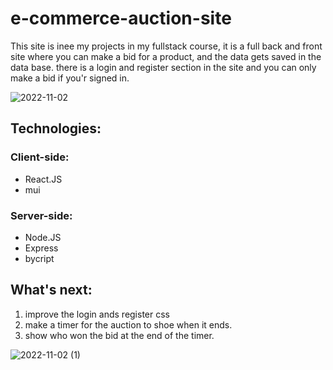 # e-commerce-auction-site

This site is inee my projects in my fullstack course, it is a full back and front site where you can make a bid for a product,
and the data gets saved in the data base.
there is a login and register section in the site and you can only make a bid if you'r signed in.


![2022-11-02](https://user-images.githubusercontent.com/110329486/199430164-15fd9ac3-7435-414a-bade-641be599d2fa.png)



## Technologies:

### Client-side:
* React.JS
* mui

### Server-side:
* Node.JS
* Express
* bycript

## What's next:
1. improve the login ands register css
2. make a timer for the auction to shoe when it ends.
3. show who won the bid at the end of the timer.


![2022-11-02 (1)](https://user-images.githubusercontent.com/110329486/199430894-d34c82e1-32a6-4a87-a9a1-83bee100ca61.png)

